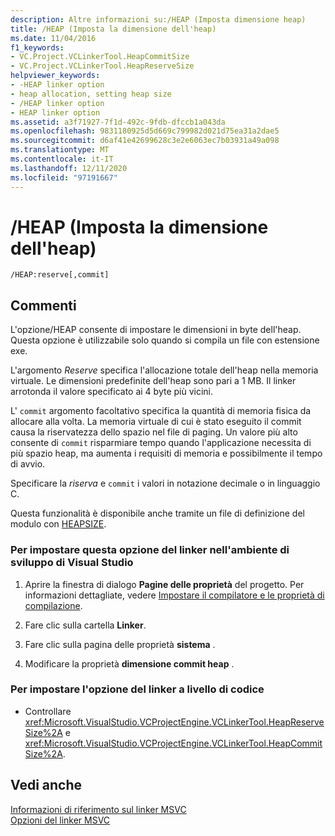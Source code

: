 ```yaml
---
description: Altre informazioni su:/HEAP (Imposta dimensione heap)
title: /HEAP (Imposta la dimensione dell'heap)
ms.date: 11/04/2016
f1_keywords:
- VC.Project.VCLinkerTool.HeapCommitSize
- VC.Project.VCLinkerTool.HeapReserveSize
helpviewer_keywords:
- -HEAP linker option
- heap allocation, setting heap size
- /HEAP linker option
- HEAP linker option
ms.assetid: a3f71927-7f1d-492c-9fdb-dfccb1a043da
ms.openlocfilehash: 9831180925d5d669c799982d021d75ea31a2dae5
ms.sourcegitcommit: d6af41e42699628c3e2e6063ec7b03931a49a098
ms.translationtype: MT
ms.contentlocale: it-IT
ms.lasthandoff: 12/11/2020
ms.locfileid: "97191667"
---
```

# <a name="heap-set-heap-size"></a>/HEAP (Imposta la dimensione dell'heap)

```
/HEAP:reserve[,commit]
```

## <a name="remarks"></a>Commenti

L'opzione/HEAP consente di impostare le dimensioni in byte dell'heap. Questa opzione è utilizzabile solo quando si compila un file con estensione exe.

L'argomento *Reserve* specifica l'allocazione totale dell'heap nella memoria virtuale. Le dimensioni predefinite dell'heap sono pari a 1 MB. Il linker arrotonda il valore specificato ai 4 byte più vicini.

L' `commit` argomento facoltativo specifica la quantità di memoria fisica da allocare alla volta. La memoria virtuale di cui è stato eseguito il commit causa la riservatezza dello spazio nel file di paging. Un valore più alto consente di `commit` risparmiare tempo quando l'applicazione necessita di più spazio heap, ma aumenta i requisiti di memoria e possibilmente il tempo di avvio.

Specificare la *riserva* e `commit` i valori in notazione decimale o in linguaggio C.

Questa funzionalità è disponibile anche tramite un file di definizione del modulo con [HEAPSIZE](heapsize.md).

### <a name="to-set-this-linker-option-in-the-visual-studio-development-environment"></a>Per impostare questa opzione del linker nell'ambiente di sviluppo di Visual Studio

1. Aprire la finestra di dialogo **Pagine delle proprietà** del progetto. Per informazioni dettagliate, vedere [Impostare il compilatore e le proprietà di compilazione](../working-with-project-properties.md).

1. Fare clic sulla cartella **Linker**.

1. Fare clic sulla pagina delle proprietà **sistema** .

1. Modificare la proprietà **dimensione commit heap** .

### <a name="to-set-this-linker-option-programmatically"></a>Per impostare l'opzione del linker a livello di codice

- Controllare <xref:Microsoft.VisualStudio.VCProjectEngine.VCLinkerTool.HeapReserveSize%2A> e <xref:Microsoft.VisualStudio.VCProjectEngine.VCLinkerTool.HeapCommitSize%2A>.

## <a name="see-also"></a>Vedi anche

[Informazioni di riferimento sul linker MSVC](linking.md)<br/>
[Opzioni del linker MSVC](linker-options.md)
